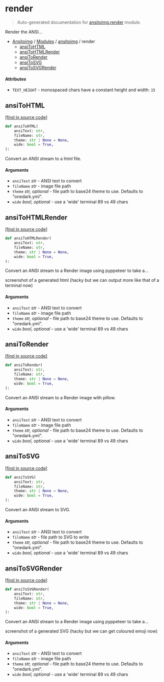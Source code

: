# render

> Auto-generated documentation for [ansitoimg.render](../../ansitoimg/render.py) module.

Render the ANSI...

- [Ansitoimg](../README.md#ansitoimg-index) / [Modules](../README.md#ansitoimg-modules) / [ansitoimg](index.md#ansitoimg) / render
    - [ansiToHTML](#ansitohtml)
    - [ansiToHTMLRender](#ansitohtmlrender)
    - [ansiToRender](#ansitorender)
    - [ansiToSVG](#ansitosvg)
    - [ansiToSVGRender](#ansitosvgrender)

#### Attributes

- `TEXT_HEIGHT` - monospaced chars have a constant height and width: `15`

## ansiToHTML

[[find in source code]](../../ansitoimg/render.py#L181)

```python
def ansiToHTML(
    ansiText: str,
    fileName: str,
    theme: str | None = None,
    wide: bool = True,
):
```

Convert an ANSI stream to a html file.

#### Arguments

- `ansiText` *str* - ANSI text to convert
- `fileName` *str* - image file path
- `theme` *str, optional* - file path to base24 theme to use. Defaults to "onedark.yml".
- `wide` *bool, optional* - use a 'wide' terminal 89 vs 49 chars

## ansiToHTMLRender

[[find in source code]](../../ansitoimg/render.py#L235)

```python
def ansiToHTMLRender(
    ansiText: str,
    fileName: str,
    theme: str | None = None,
    wide: bool = True,
):
```

Convert an ANSI stream to a Render image using pyppeteer to take a...

screenshot of a generated html (hacky but we can output more like that
of a terminal now)

#### Arguments

- `ansiText` *str* - ANSI text to convert
- `fileName` *str* - image file path
- `theme` *str, optional* - file path to base24 theme to use. Defaults to "onedark.yml".
- `wide` *bool, optional* - use a 'wide' terminal 89 vs 49 chars

## ansiToRender

[[find in source code]](../../ansitoimg/render.py#L84)

```python
def ansiToRender(
    ansiText: str,
    fileName: str,
    theme: str | None = None,
    wide: bool = True,
):
```

Convert an ANSI stream to a Render image with pillow.

#### Arguments

- `ansiText` *str* - ANSI text to convert
- `fileName` *str* - image file path
- `theme` *str, optional* - file path to base24 theme to use. Defaults to "onedark.yml".
- `wide` *bool, optional* - use a 'wide' terminal 89 vs 49 chars

## ansiToSVG

[[find in source code]](../../ansitoimg/render.py#L24)

```python
def ansiToSVG(
    ansiText: str,
    fileName: str,
    theme: str | None = None,
    wide: bool = True,
):
```

Convert an ANSI stream to SVG.

#### Arguments

- `ansiText` *str* - ANSI text to convert
- `fileName` *str* - file path to SVG to write
- `theme` *str, optional* - file path to base24 theme to use. Defaults to "onedark.yml".
- `wide` *bool, optional* - use a 'wide' terminal 89 vs 49 chars

## ansiToSVGRender

[[find in source code]](../../ansitoimg/render.py#L147)

```python
def ansiToSVGRender(
    ansiText: str,
    fileName: str,
    theme: str | None = None,
    wide: bool = True,
):
```

Convert an ANSI stream to a Render image using pyppeteer to take a...

screenshot of a generated SVG (hacky but we can get coloured emoji now)

#### Arguments

- `ansiText` *str* - ANSI text to convert
- `fileName` *str* - image file path
- `theme` *str, optional* - file path to base24 theme to use. Defaults to "onedark.yml".
- `wide` *bool, optional* - use a 'wide' terminal 89 vs 49 chars
